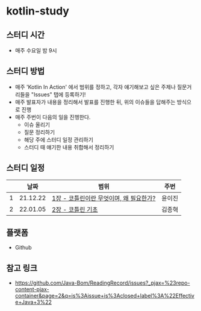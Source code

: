# kotlin-study

## 스터디 시간
- 매주 수요일 밤 9시

## 스터디 방법
- 매주 'Kotlin In Action' 에서 범위를 정하고, 각자 얘기해보고 싶은 주제나 질문거리들을 "Issues" 탭에 등록하기!
- 매주 발표자가 내용을 정리해서 발표를 진행한 뒤, 위의 이슈들을 답해주는 방식으로 진행
- 매주 주번이 다음의 일을 진헹한다.
  - 이슈 올리기
  - 질문 정리하기
  - 해당 주에 스터디 일정 관리하기
  - 스터디 때 얘기한 내용 취합해서  정리하기

## 스터디 일정

||날짜|범위|주번|
|-|-|-|-|
|1|21.12.22|[1장 - 코틀린이란 무엇이며, 왜 필요한가?](chapter1.md)|윤이진|
|2|22.01.05|[2장 - 코틀린 기초](chapter2.md)|김종혁|
## 플랫폼
- Github

## 참고 링크
- https://github.com/Java-Bom/ReadingRecord/issues?_pjax=%23repo-content-pjax-container&page=2&q=is%3Aissue+is%3Aclosed+label%3A%22Effective+Java+3%22

